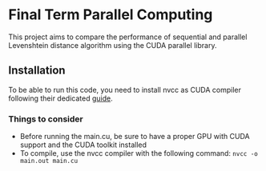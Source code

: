 # Final Term Parallel Computing

This project aims to compare the performance of sequential and parallel Levenshtein distance algorithm using the CUDA parallel library.

## Installation

To be able to run this code, you need to install nvcc as CUDA compiler following their dedicated [guide](https://docs.nvidia.com/cuda/cuda-compiler-driver-nvcc/index.html).

### Things to consider

- Before running the main.cu, be sure to have a proper GPU with CUDA support and the CUDA toolkit installed
- To compile, use the nvcc compiler with the following command: `nvcc -o main.out main.cu`
